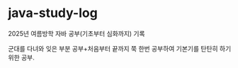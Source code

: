 # java-study-log
2025년 여름방학 자바 공부(기초부터 심화까지) 기록


군대를 다녀와 잊은 부분 공부+처음부터 끝까지 쭉 한번 공부하여 기본기를 탄탄히 하기위한 공부.
